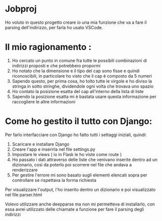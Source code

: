 # Jobproj

Ho voluto in questo progetto creare io una mia funzione che va a fare il parsing dell'indirizzo, per farla ho usato VSCode.
# Il mio ragionamento : 
  1. Ho cercato un punto in comune fra tutte le possibili combinazioni di indirizzi proposti e che potrebbero propormi 
  2. Ho notato che la dimensione e il tipo del cap sono fisse e quindi riconoscibili, in particolare ho visto che il cap è composto da 5 numeri 
  3. Sapendo questo, per prima cosa, ho tolto tutte le virgole e ho diviso la stringa in sotto stringhe, dividendole ogni volta che trovava uno spazio
  4. Ho contato la posizione esatta del cap all'interno della lista di liste 
  5. Sapendo la posizione esatta mi è bastata usare questa informazione per raccogliere le altre informazioni 

# Come ho gestito il tutto con Django: 

Per farlo interfacciare con Django ho fatto tutti i settaggi iniziali, quindi:
  1. Scaricare e installare Django 
  2. Creare l'app e inserirla nel file settings.py
  3. Impostare le views ( io in Flask le ho viste come route ) 
  4. Ho passato i dati attraverso delle liste che venivano inserite dentro ad un dizionario, così da poterlo poi scorrere nel file che andava a                      
      renderizzare 
  5. Per gestire l'errore mi sono basato sugli elementi elencati sopra per controllare se rispettava la forma richiesta 

Per visualizzare l'output, l'ho inserito dentro un dizionario e poi visualizzato nel file parser.html 

Volevo utilizzare anche deepparse ma non mi permetteva di installarlo, con essa avrei utilizzato delle chiamate a funzione per fare il parsing degli indirizzi 
